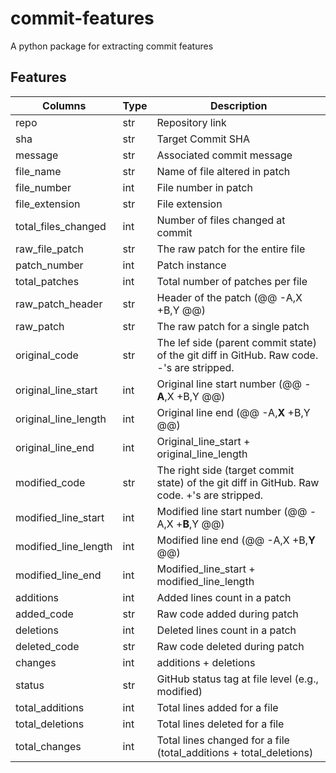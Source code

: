 # commit-features
A python package for extracting commit features

## Features

|Columns             |Type|Description                                                                                |
|--------------------|----|-------------------------------------------------------------------------------------------|
|repo                |str |Repository link                                                                            |
|sha                 |str |Target Commit SHA                                                                          |
|message             |str |Associated commit message                                                                  |
|file_name           |str |Name of file altered in patch                                                              |
|file_number         |int |File number in patch                                                                       |
|file_extension      |str |File extension                                                                             |
|total_files_changed |int |Number of files changed at commit                                                          |
|raw_file_patch      |str |The raw patch for the entire file                                                          |
|patch_number        |int |Patch instance                                                                             |
|total_patches       |int |Total number of patches per file                                                           |
|raw_patch_header    |str |Header of the patch (@@ -A,X +B,Y @@)                                                      |
|raw_patch           |str |The raw patch for a single patch                                                           |
|original_code       |str |The lef side (parent commit state) of the git diff in GitHub. Raw code. -'s are stripped.  |
|original_line_start |int |Original line start number (@@ -**A**,X +B,Y @@)                                               |
|original_line_length|int |Original line end (@@ -A,**X** +B,Y @@)                                                        |
|original_line_end   |int |Original_line_start + original_line_length                                                 |
|modified_code       |str |The right side (target commit state) of the git diff in GitHub. Raw code. +'s are stripped.|
|modified_line_start |int |Modified line start number (@@ -A,X +**B**,Y @@)                                               |
|modified_line_length|int |Modified line end (@@ -A,X +B,**Y** @@)                                                        |
|modified_line_end   |int |Modified_line_start + modified_line_length                                                 |
|additions           |int |Added lines count in a patch                                                               |
|added_code          |str |Raw code added during patch                                                                |
|deletions           |int |Deleted lines count in a patch                                                             |
|deleted_code        |str |Raw code deleted during patch                                                              |
|changes             |int |additions + deletions                                                                      |
|status              |str |GitHub status tag at file level (e.g., modified)                                           |
|total_additions     |int |Total lines added for a file                                                               |
|total_deletions     |int |Total lines deleted for a file                                                             |
|total_changes       |int |Total lines changed for a file (total_additions + total_deletions)     